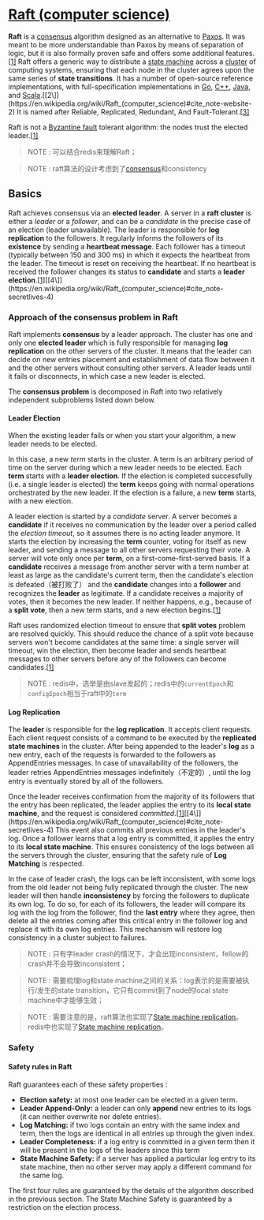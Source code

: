 # [Raft (computer science)](https://en.wikipedia.org/wiki/Raft_(computer_science))

**Raft** is a [consensus](https://en.wikipedia.org/wiki/Consensus_(computer_science)) algorithm designed as an alternative to [Paxos](https://en.wikipedia.org/wiki/Paxos_(computer_science)). It was meant to be more understandable than Paxos by means of separation of logic, but it is also formally proven safe and offers some additional features.[[1\]](https://en.wikipedia.org/wiki/Raft_(computer_science)#cite_note-paper-1) Raft offers a generic way to distribute a [state machine](https://en.wikipedia.org/wiki/Finite-state_machine) across a [cluster](https://en.wikipedia.org/wiki/Computer_cluster) of computing systems, ensuring that each node in the cluster agrees upon the same series of **state transitions**. It has a number of open-source reference implementations, with full-specification implementations in [Go](https://en.wikipedia.org/wiki/Go_(programming_language)), [C++](https://en.wikipedia.org/wiki/C%2B%2B), [Java](https://en.wikipedia.org/wiki/Java_(programming_language)), and [Scala](https://en.wikipedia.org/wiki/Scala_(programming_language)).[[2\]](https://en.wikipedia.org/wiki/Raft_(computer_science)#cite_note-website-2) It is named after Reliable, Replicated, Redundant, And Fault-Tolerant.[[3\]](https://en.wikipedia.org/wiki/Raft_(computer_science)#cite_note-3)

Raft is not a [Byzantine fault](https://en.wikipedia.org/wiki/Byzantine_fault) tolerant algorithm: the nodes trust the elected leader.[[1\]](https://en.wikipedia.org/wiki/Raft_(computer_science)#cite_note-paper-1)

> NOTE : 可以结合redis来理解Raft；

> NOTE : raft算法的设计考虑到了[consensus](https://en.wikipedia.org/wiki/Consensus_(computer_science))和consistency

## Basics

Raft achieves consensus via an **elected leader**. A server in a **raft cluster** is either a *leader* or a *follower*, and can be a *candidate* in the precise case of an election (leader unavailable). The leader is responsible for **log replication** to the followers. It regularly informs the followers of its **existence** by sending a **heartbeat message**. Each follower has a timeout (typically between 150 and 300 ms) in which it expects the heartbeat from the leader. The timeout is reset on receiving the heartbeat. If no heartbeat is received the follower changes its status to **candidate** and starts a **leader election**.[[1\]](https://en.wikipedia.org/wiki/Raft_(computer_science)#cite_note-paper-1)[[4\]](https://en.wikipedia.org/wiki/Raft_(computer_science)#cite_note-secretlives-4)





### Approach of the consensus problem in Raft

Raft implements **consensus** by a leader approach. The cluster has one and only one **elected leader** which is fully responsible for managing **log replication** on the other servers of the cluster. It means that the leader can decide on new entries placement and establishment of data flow between it and the other servers without consulting other servers. A leader leads until it fails or disconnects, in which case a new leader is elected.

The **consensus problem** is decomposed in Raft into two relatively independent subproblems listed down below.

#### Leader Election

When the existing leader fails or when you start your algorithm, a new leader needs to be elected.

In this case, a new *term* starts in the cluster. A term is an arbitrary period of time on the server during which a new leader needs to be elected. Each **term** starts with a **leader election**. If the election is completed successfully (i.e. a single leader is elected) the **term** keeps going with normal operations orchestrated by the new leader. If the election is a failure, a new **term** starts, with a new election.

A leader election is started by a *candidate* server. A server becomes a **candidate** if it receives no communication by the leader over a period called the *election timeout*, so it assumes there is no acting leader anymore. It starts the election by increasing the **term** counter, voting for itself as new leader, and sending a message to all other servers requesting their vote. A server will vote only once per **term**, on a first-come-first-served basis. If a **candidate** receives a message from another server with a term number at least as large as the candidate's current term, then the candidate's election is defeated（被打败了） and the **candidate** changes into a **follower** and recognizes the **leader** as legitimate. If a candidate receives a majority of votes, then it becomes the new leader. If neither happens, e.g., because of a **split vote**, then a new term starts, and a new election begins.[[1\]](https://en.wikipedia.org/wiki/Raft_(computer_science)#cite_note-paper-1)

Raft uses randomized election timeout to ensure that **split votes** problem are resolved quickly. This should reduce the chance of a split vote because servers won't become candidates at the same time: a single server will timeout, win the election, then become leader and sends heartbeat messages to other servers before any of the followers can become candidates.[[1\]](https://en.wikipedia.org/wiki/Raft_(computer_science)#cite_note-paper-1)

> NOTE : redis中，选举是由slave发起的；redis中的`currentEpoch`和`configEpoch`相当于raft中的`term`



#### Log Replication

The **leader** is responsible for the **log replication**. It accepts client requests. Each client request consists of a command to be executed by the **replicated state machines** in the cluster. After being appended to the leader's **log** as a new entry, each of the requests is forwarded to the followers as AppendEntries messages. In case of unavailability of the followers, the leader retries AppendEntries messages indefinitely（不定的）, until the log entry is eventually stored by all of the followers.

Once the leader receives confirmation from the majority of its followers that the entry has been replicated, the leader applies the entry to its **local state machine**, and the request is considered *committed*.[[1\]](https://en.wikipedia.org/wiki/Raft_(computer_science)#cite_note-paper-1)[[4\]](https://en.wikipedia.org/wiki/Raft_(computer_science)#cite_note-secretlives-4) This event also commits all previous entries in the leader's log. Once a follower learns that a log entry is committed, it applies the entry to its **local state machine**. This ensures consistency of the logs between all the servers through the cluster, ensuring that the safety rule of **Log Matching** is respected.

In the case of leader crash, the logs can be left inconsistent, with some logs from the old leader not being fully replicated through the cluster. The new leader will then handle **inconsistency** by forcing the followers to duplicate its own log. To do so, for each of its followers, the leader will compare its log with the log from the follower, find the **last entry** where they agree, then delete all the entries coming after this critical entry in the follower log and replace it with its own log entries. This mechanism will restore log consistency in a cluster subject to failures.

> NOTE : 只有字leader crash的情况下，才会出现inconsistent，fellow的crash并不会导致inconsistent；

> NOTE : 需要梳理log和state machine之间的关系：log表示的是需要被执行/发生的state transition，它只有commit到了node的local state machine中才能够生效；

> NOTE : 需要注意的是，raft算法也实现了[State machine replication](https://en.wikipedia.org/wiki/State_machine_replication)。redis中也实现了[State machine replication](https://en.wikipedia.org/wiki/State_machine_replication)。

### Safety

#### Safety rules in Raft

Raft guarantees each of these safety properties :

- **Election safety:** at most one leader can be elected in a given term.
- **Leader Append-Only:** a leader can only **append** new entries to its logs (it can neither overwrite nor delete entries).
- **Log Matching:** if two logs contain an entry with the same index and term, then the logs are identical in all entries up through the given index.
- **Leader Completeness:** if a log entry is committed in a given term then it will be present in the logs of the leaders since this term
- **State Machine Safety:** if a server has applied a particular log entry to its state machine, then no other server may apply a different command for the same log.

The first four rules are guaranteed by the details of the algorithm described in the previous section. The State Machine Safety is guaranteed by a restriction on the election process.

